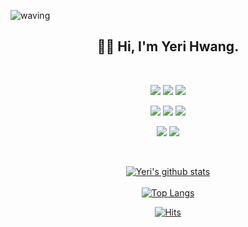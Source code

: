 <!-- ## [@hwangyeri](https://github.com/hwangyeri) -->
![waving](https://capsule-render.vercel.app/api?type=waving&height=250&text=Welcome%20to%20my%20Git!&fontAlign=60&fontAlignY=40&color=gradient)
  
<div align="center">

## 👋🏻 Hi, I'm Yeri Hwang. <br>

<br><p>
<img src="https://img.shields.io/badge/iOS-080808?style=for-the-badge&logo=Apple&logoColor=white"/>
<img src="https://img.shields.io/badge/git-080808?style=for-the-badge&logo=git&logoColor=red">
<img src="https://img.shields.io/badge/github-080808?style=for-the-badge&logo=github&logoColor=white">
<p/>
  
<p>  
<img src="https://img.shields.io/badge/Swift-101010?style=for-the-badge&logo=Swift&logoColor=red"/>
<img src="https://img.shields.io/badge/SwiftUI-101010?style=for-the-badge&logo=swift&logoColor=blue"/>
<img src="https://img.shields.io/badge/UIKit-080808?style=for-the-badge&logo=swift&logoColor=orange">
<p/>

<p>
<img src="https://img.shields.io/badge/Firebase-080808?style=for-the-badge&logo=Firebase&logoColor=yellow">
<img src="https://img.shields.io/badge/Figma-080808?style=for-the-badge&logo=Figma&logoColor=pink">
<p/><br>

<!--
**shinplest/shinplest** is a ✨ _special_ ✨ repository because its `README.md` (this file) appears on your GitHub profile.

Here are some ideas to get you started:

- 🔭 I’m currently working on ...
- 🌱 I’m currently learning ...
- 👯 I’m looking to collaborate on ...
- 🤔 I’m looking for help with ...
- 💬 Ask me about ...
- 📫 How to reach me: ...
- 😄 Pronouns: ...
- ⚡ Fun fact: ...
-->
  
[![Yeri's github stats](https://github-readme-stats.vercel.app/api?username=hwangyeri&show_icons=true&hide_border=false)](https://github.com/hwangyeri)<br><br>
[![Top Langs](https://github-readme-stats.vercel.app/api/top-langs/?username=hwangyeri&langs_count=8)](https://github.com/hwangyeri/github-readme-stats)
  
[![Hits](https://hits.seeyoufarm.com/api/count/incr/badge.svg?url=https%3A%2F%2Fgithub.com%2Fhwangyeri&count_bg=%2385A9FF&title_bg=%23030303&icon=github.svg&icon_color=%23E7E7E7&title=hits&edge_flat=false)](https://hits.seeyoufarm.com)
